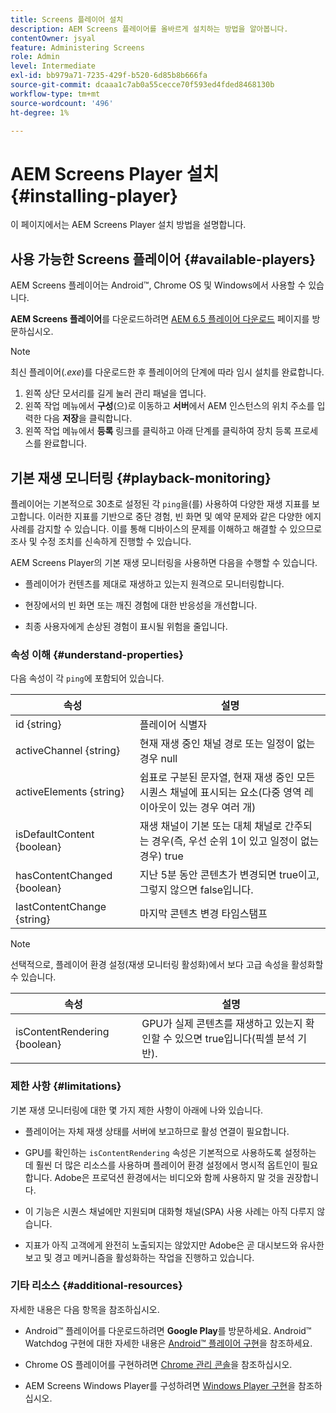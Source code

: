 ```yaml
---
title: Screens 플레이어 설치
description: AEM Screens 플레이어를 올바르게 설치하는 방법을 알아봅니다.
contentOwner: jsyal
feature: Administering Screens
role: Admin
level: Intermediate
exl-id: bb979a71-7235-429f-b520-6d85b8b666fa
source-git-commit: dcaaa1c7ab0a55cecce70f593ed4fded8468130b
workflow-type: tm+mt
source-wordcount: '496'
ht-degree: 1%

---
```


# AEM Screens Player 설치 {#installing-player}

이 페이지에서는 AEM Screens Player 설치 방법을 설명합니다.

## 사용 가능한 Screens 플레이어 {#available-players}

AEM Screens 플레이어는 Android™, Chrome OS 및 Windows에서 사용할 수 있습니다.

**AEM Screens 플레이어**&#x200B;를 다운로드하려면 [AEM 6.5 플레이어 다운로드](https://download.macromedia.com/screens/) 페이지를 방문하십시오.

>[!NOTE]
>
>최신 플레이어(*.exe*)를 다운로드한 후 플레이어의 단계에 따라 임시 설치를 완료합니다.
>
>1. 왼쪽 상단 모서리를 길게 눌러 관리 패널을 엽니다.
>1. 왼쪽 작업 메뉴에서 **구성**(으)로 이동하고 **서버**&#x200B;에서 AEM 인스턴스의 위치 주소를 입력한 다음 **저장**&#x200B;을 클릭합니다.
>1. 왼쪽 작업 메뉴에서 **등록** 링크를 클릭하고 아래 단계를 클릭하여 장치 등록 프로세스를 완료합니다.

## 기본 재생 모니터링 {#playback-monitoring}

플레이어는 기본적으로 30초로 설정된 각 `ping`을(를) 사용하여 다양한 재생 지표를 보고합니다. 이러한 지표를 기반으로 중단 경험, 빈 화면 및 예약 문제와 같은 다양한 에지 사례를 감지할 수 있습니다. 이를 통해 디바이스의 문제를 이해하고 해결할 수 있으므로 조사 및 수정 조치를 신속하게 진행할 수 있습니다.

AEM Screens Player의 기본 재생 모니터링을 사용하면 다음을 수행할 수 있습니다.

* 플레이어가 컨텐츠를 제대로 재생하고 있는지 원격으로 모니터링합니다.

* 현장에서의 빈 화면 또는 깨진 경험에 대한 반응성을 개선합니다.

* 최종 사용자에게 손상된 경험이 표시될 위험을 줄입니다.

### 속성 이해 {#understand-properties}

다음 속성이 각 `ping`에 포함되어 있습니다.

| 속성 | 설명 |
|---|---|
| id {string} | 플레이어 식별자 |
| activeChannel {string} | 현재 재생 중인 채널 경로 또는 일정이 없는 경우 null |
| activeElements {string} | 쉼표로 구분된 문자열, 현재 재생 중인 모든 시퀀스 채널에 표시되는 요소(다중 영역 레이아웃이 있는 경우 여러 개) |
| isDefaultContent {boolean} | 재생 채널이 기본 또는 대체 채널로 간주되는 경우(즉, 우선 순위 1이 있고 일정이 없는 경우) true |
| hasContentChanged {boolean} | 지난 5분 동안 콘텐츠가 변경되면 true이고, 그렇지 않으면 false입니다. |
| lastContentChange {string} | 마지막 콘텐츠 변경 타임스탬프 |

>[!NOTE]
>
>선택적으로, 플레이어 환경 설정(재생 모니터링 활성화)에서 보다 고급 속성을 활성화할 수 있습니다.
>
>| 속성 | 설명 |
>|---|---|
>| isContentRendering {boolean} | GPU가 실제 콘텐츠를 재생하고 있는지 확인할 수 있으면 true입니다(픽셀 분석 기반). |

### 제한 사항 {#limitations}

기본 재생 모니터링에 대한 몇 가지 제한 사항이 아래에 나와 있습니다.

* 플레이어는 자체 재생 상태를 서버에 보고하므로 활성 연결이 필요합니다.

* GPU를 확인하는 `isContentRendering` 속성은 기본적으로 사용하도록 설정하는 데 훨씬 더 많은 리소스를 사용하며 플레이어 환경 설정에서 명시적 옵트인이 필요합니다. Adobe은 프로덕션 환경에서는 비디오와 함께 사용하지 말 것을 권장합니다.

* 이 기능은 시퀀스 채널에만 지원되며 대화형 채널(SPA) 사용 사례는 아직 다루지 않습니다.

* 지표가 아직 고객에게 완전히 노출되지는 않았지만 Adobe은 곧 대시보드와 유사한 보고 및 경고 메커니즘을 활성화하는 작업을 진행하고 있습니다.

### 기타 리소스 {#additional-resources}

자세한 내용은 다음 항목을 참조하십시오.

* Android™ 플레이어를 다운로드하려면 **Google Play**&#x200B;를 방문하세요. Android™ Watchdog 구현에 대한 자세한 내용은 [Android™ 플레이어 구현](implementing-android-player.md)을 참조하세요.

* Chrome OS 플레이어를 구현하려면 [Chrome 관리 콘솔](implementing-chrome-os-player.md)을 참조하십시오.

* AEM Screens Windows Player를 구성하려면 [Windows Player 구현](implementing-windows-player.md)을 참조하십시오.
